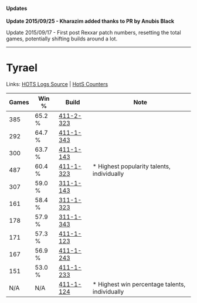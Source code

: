 #### Updates
**Update 2015/09/25 - Kharazim added thanks to PR by Anubis Black**

Update 2015/09/17 - First post Rexxar patch numbers, resetting the total games, potentially shifting builds around a lot.

***

# Tyrael

Links: [HOTS Logs Source](https://www.hotslogs.com/Sitewide/HeroDetails?Hero=Tyrael) | [HotS Counters](http://hotscounters.com/#/hero/Tyrael)

Games  | Win %  | Build     | Note
-----  | -----  | -----     | ----
385    | 65.2 % | [411-2-323](http://www.heroesfire.com/hots/talent-calculator/tyrael#rrP3) | 
292    | 64.7 % | [411-1-343](http://www.heroesfire.com/hots/talent-calculator/tyrael#rr9l) | 
300    | 63.7 % | [411-1-143](http://www.heroesfire.com/hots/talent-calculator/tyrael#rr6d) | 
487    | 60.4 % | [411-1-323](http://www.heroesfire.com/hots/talent-calculator/tyrael#rr9R) | * Highest popularity talents, individually
307    | 59.0 % | [311-1-143](http://www.heroesfire.com/hots/talent-calculator/tyrael#o0zd) | 
161    | 58.4 % | [311-1-323](http://www.heroesfire.com/hots/talent-calculator/tyrael#o10R) | 
178    | 57.9 % | [311-1-343](http://www.heroesfire.com/hots/talent-calculator/tyrael#o10l) | 
171    | 57.3 % | [411-1-123](http://www.heroesfire.com/hots/talent-calculator/tyrael#rr6J) | 
167    | 56.9 % | [411-1-243](http://www.heroesfire.com/hots/talent-calculator/tyrael#rr8B) | 
151    | 53.0 % | [411-1-233](http://www.heroesfire.com/hots/talent-calculator/tyrael#rr81) | 
N/A    | N/A    | [411-1-124](http://www.heroesfire.com/hots/talent-calculator/tyrael#rr6K) | * Highest win percentage talents, individually
